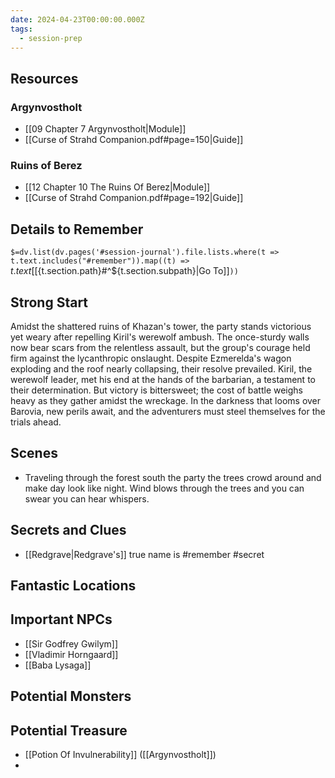 ```yaml
---
date: 2024-04-23T00:00:00.000Z
tags:
  - session-prep
---
```

## Resources
### Argynvostholt 
- [[09 Chapter 7 Argynvostholt|Module]]
- [[Curse of Strahd Companion.pdf#page=150|Guide]]
### Ruins of Berez
- [[12 Chapter 10 The Ruins Of Berez|Module]]
- [[Curse of Strahd Companion.pdf#page=192|Guide]]

## Details to Remember
`$=dv.list(dv.pages('#session-journal').file.lists.where(t => t.text.includes("#remember")).map((t) => `${t.text} [[${t.section.path}#^${t.section.subpath}|Go To]]`))`

## Strong Start  
Amidst the shattered ruins of Khazan's tower, the party stands victorious yet weary after repelling Kiril's werewolf ambush. The once-sturdy walls now bear scars from the relentless assault, but the group's courage held firm against the lycanthropic onslaught. Despite Ezmerelda's wagon exploding and the roof nearly collapsing, their resolve prevailed. Kiril, the werewolf leader, met his end at the hands of the barbarian, a testament to their determination. But victory is bittersweet; the cost of battle weighs heavy as they gather amidst the wreckage. In the darkness that looms over Barovia, new perils await, and the adventurers must steel themselves for the trials ahead.

## Scenes  
- Traveling through the forest south the party the trees crowd around and make day look like night. Wind blows through the trees and you can swear you can hear whispers. 

## Secrets and Clues  
- [[Redgrave|Redgrave's]] true name is #remember #secret

## Fantastic Locations  


## Important NPCs  
- [[Sir Godfrey Gwilym]] 
- [[Vladimir Horngaard]] 
- [[Baba Lysaga]] 

## Potential Monsters  


## Potential Treasure  
- [[Potion Of Invulnerability]] ([[Argynvostholt]])
- 
